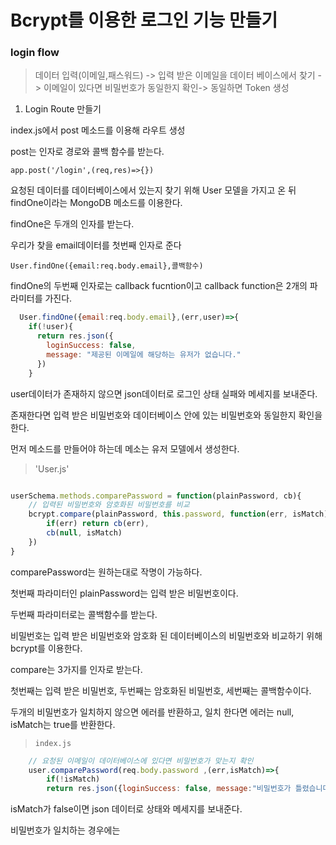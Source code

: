 # Bcrypt를 이용한 로그인 기능 만들기

### login flow
> 데이터 입력(이메일,패스워드) -> 입력 받은 이메일을 데이터 베이스에서 찾기 -> 이메일이 있다면 비밀번호가 동일한지 확인-> 동일하면 Token 생성

1. Login Route 만들기

index.js에서 post 메소드를 이용해 라우트 생성

post는 인자로 경로와 콜백 함수를 받는다.

`app.post('/login',(req,res)=>{})`

요청된 데이터를 데이터베이스에서 있는지 찾기 위해 User 모델을 가지고 온 뒤 findOne이라는 MongoDB 메소드를 이용한다.

findOne은 두개의 인자를 받는다.

우리가 찾을 email데이터를 첫번째 인자로 준다

`User.findOne({email:req.body.email},콜백함수)`

findOne의 두번째 인자로는 callback fucntion이고 callback function은 2개의 파라미터를 가진다.

```js
  User.findOne({email:req.body.email},(err,user)=>{
    if(!user){
      return res.json({
        loginSuccess: false,
        message: "제공된 이메일에 해당하는 유저가 없습니다."
      })
    }
```

user데이터가 존재하지 않으면 json데이터로 로그인 상태 실패와 메세지를 보내준다.

존재한다면 입력 받은 비밀번호와 데이터베이스 안에 있는 비밀번호와 동일한지 확인을 한다.

먼저 메소드를 만들어야 하는데 메소는 유저 모델에서 생성한다.

> 'User.js'

```js

userSchema.methods.comparePassword = function(plainPassword, cb){
    // 입력된 비밀번호와 암호화된 비밀번호를 비교
    bcrypt.compare(plainPassword, this.password, function(err, isMatch){
        if(err) return cb(err),
        cb(null, isMatch)
    })
}
```

comparePassword는 원하는대로 작명이 가능하다. 

첫번째 파라미터인 plainPassword는 입력 받은 비밀번호이다.

두번째 파라미터로는 콜백함수를 받는다.

비밀번호는 입력 받은 비밀번호와 암호화 된 데이터베이스의 비밀번호와 비교하기 위해 bcrypt를 이용한다.

compare는 3가지를 인자로 받는다.

첫번째는 입력 받은 비밀번호, 두번째는 암호화된 비밀번호, 세번째는 콜백함수이다.

두개의 비밀번호가 일치하지 않으면 에러를 반환하고, 일치 한다면 에러는 null, isMatch는 true를 반환한다.

> `index.js`

```js
    // 요청된 이메일이 데이터베이스에 있다면 비밀번호가 맞는지 확인
    user.comparePassword(req.body.password ,(err,isMatch)=>{
        if(!isMatch)
        return res.json({loginSuccess: false, message:"비밀번호가 틀렸습니다."})
```

isMatch가 false이면 json 데이터로 상태와 메세지를 보내준다.

비밀번호가 일치하는 경우에는
